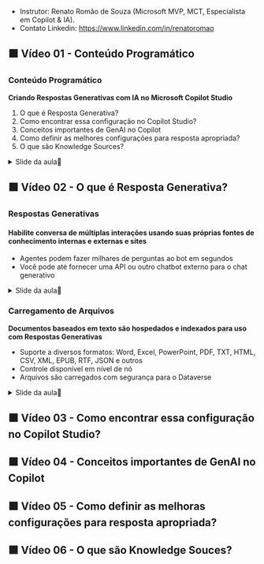 - Instrutor: Renato Romão de Souza (Microsoft MVP, MCT, Especialista em Copilot & IA).
- Contato Linkedin: https://www.linkedin.com/in/renatoromao

## 🟩 Vídeo 01 - Conteúdo Programático

### Conteúdo Programático

**Criando Respostas Generativas com IA no Microsoft Copilot Studio**

1. O que é Resposta Generativa?
2. Como encontrar essa configuração no Copilot Studio?
3. Conceitos importantes de GenAI no Copilot
4. Como definir as melhores configurações para resposta apropriada?
5. O que são Knowledge Sources?

<details>
<summary> Slide da aula🔻</summary>
<p align="center">
    <img src="images/image.png" alt="" width="840">
</p>
</details>

## 🟩 Vídeo 02 - O que é Resposta Generativa?

### Respostas Generativas

#### **Habilite conversa de múltiplas interações usando suas próprias fontes de conhecimento internas e externas e sites**

- Agentes podem fazer milhares de perguntas ao bot em segundos  
- Você pode até fornecer uma API ou outro chatbot externo para o chat generativo

<details>
<summary> Slide da aula🔻</summary>
<p align="center">
    <img src="images/image-2.png" alt="" width="840">
</p>
</details>

### Carregamento de Arquivos

**Documentos baseados em texto são hospedados e indexados para uso com Respostas Generativas**

- Suporte a diversos formatos: Word, Excel, PowerPoint, PDF, TXT, HTML, CSV, XML, EPUB, RTF, JSON e outros  
- Controle disponível em nível de nó  
- Arquivos são carregados com segurança para o Dataverse

<details>
<summary> Slide da aula🔻</summary>
<p align="center">
    <img src="images/image-3.png" alt="" width="840">
</p>
</details>


## 🟩 Vídeo 03 - Como encontrar essa configuração no Copilot Studio?

## 🟩 Vídeo 04 - Conceitos importantes de GenAI no Copilot

## 🟩 Vídeo 05 - Como definir as melhoras configurações para resposta apropriada?

## 🟩 Vídeo 06 - O que são Knowledge Souces?